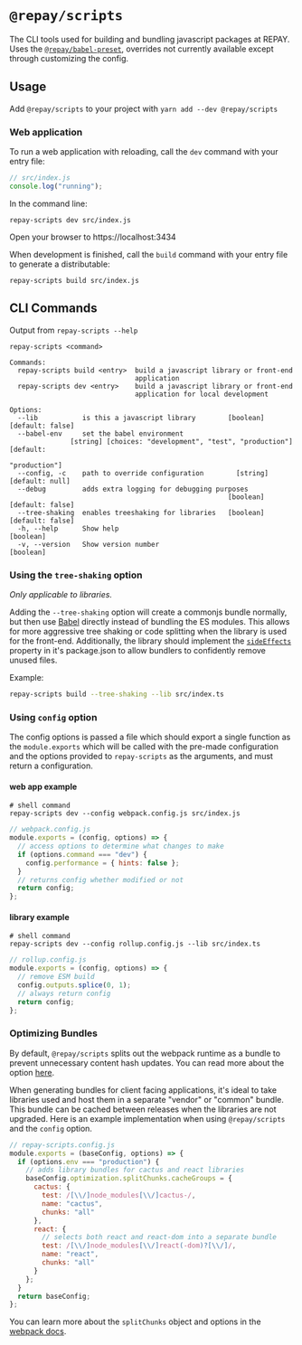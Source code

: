 # `@repay/scripts`

The CLI tools used for building and bundling javascript packages at REPAY. Uses the [`@repay/babel-preset`](../babel-preset/), overrides not currently available except through customizing the config.

## Usage

Add `@repay/scripts` to your project with `yarn add --dev @repay/scripts`

### Web application

To run a web application with reloading, call the `dev` command with your entry file:

```js
// src/index.js
console.log("running");
```

In the command line:

```
repay-scripts dev src/index.js
```

Open your browser to https://localhost:3434

When development is finished, call the `build` command with your entry file to generate a distributable:

```
repay-scripts build src/index.js
```

## CLI Commands

Output from `repay-scripts --help`

```
repay-scripts <command>

Commands:
  repay-scripts build <entry>  build a javascript library or front-end
                               application
  repay-scripts dev <entry>    build a javascript library or front-end
                               application for local development

Options:
  --lib           is this a javascript library        [boolean] [default: false]
  --babel-env     set the babel environment
               [string] [choices: "development", "test", "production"] [default:
                                                                   "production"]
  --config, -c    path to override configuration        [string] [default: null]
  --debug         adds extra logging for debugging purposes
                                                      [boolean] [default: false]
  --tree-shaking  enables treeshaking for libraries   [boolean] [default: false]
  -h, --help      Show help                                            [boolean]
  -v, --version   Show version number                                  [boolean]
```

### Using the `tree-shaking` option

_Only applicable to libraries._

Adding the `--tree-shaking` option will create a commonjs bundle normally, but then use [Babel](https://babeljs.io/docs/en/) directly instead of bundling the ES modules. This allows for more aggressive tree shaking or code splitting when the library is used for the front-end. Additionally, the library should implement the [`sideEffects`](https://webpack.js.org/guides/tree-shaking/#mark-the-file-as-side-effect-free) property in it's package.json to allow bundlers to confidently remove unused files.

Example:

```sh
repay-scripts build --tree-shaking --lib src/index.ts
```

### Using `config` option

The config options is passed a file which should export a single function as the `module.exports` which will be called with the pre-made configuration and the options provided to `repay-scripts` as the arguments, and must return a configuration.

#### web app example

```
# shell command
repay-scripts dev --config webpack.config.js src/index.js
```

```js
// webpack.config.js
module.exports = (config, options) => {
  // access options to determine what changes to make
  if (options.command === "dev") {
    config.performance = { hints: false };
  }
  // returns config whether modified or not
  return config;
};
```

#### library example

```
# shell command
repay-scripts dev --config rollup.config.js --lib src/index.ts
```

```js
// rollup.config.js
module.exports = (config, options) => {
  // remove ESM build
  config.outputs.splice(0, 1);
  // always return config
  return config;
};
```

### Optimizing Bundles

By default, `@repay/scripts` splits out the webpack runtime as a bundle to prevent unnecessary content hash updates. You can read more about the option [here](https://webpack.js.org/configuration/optimization/#optimizationruntimechunk).

When generating bundles for client facing applications, it's ideal to take libraries used and host them in a separate "vendor" or "common" bundle. This bundle can be cached between releases when the libraries are not upgraded. Here is an example implementation when using `@repay/scripts` and the `config` option.

```js
// repay-scripts.config.js
module.exports = (baseConfig, options) => {
  if (options.env === "production") {
    // adds library bundles for cactus and react libraries
    baseConfig.optimization.splitChunks.cacheGroups = {
      cactus: {
        test: /[\\/]node_modules[\\/]cactus-/,
        name: "cactus",
        chunks: "all"
      },
      react: {
        // selects both react and react-dom into a separate bundle
        test: /[\\/]node_modules[\\/]react(-dom)?[\\/]/,
        name: "react",
        chunks: "all"
      }
    };
  }
  return baseConfig;
};
```

You can learn more about the `splitChunks` object and options in the [webpack docs](https://webpack.js.org/plugins/split-chunks-plugin/#optimizationsplitchunks).
